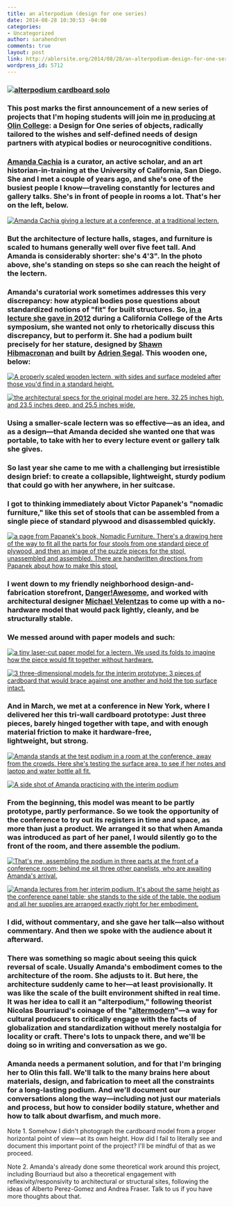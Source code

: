 ```yaml
---
title: an alterpodium (design for one series)
date: 2014-08-28 10:30:53 -04:00
categories:
- Uncategorized
author: sarahendren
comments: true
layout: post
link: http://ablersite.org/2014/08/28/an-alterpodium-design-for-one-series/
wordpress_id: 5712
---
```


### [![alterpodium cardboard solo](http://ablersite.files.wordpress.com/2014/08/alterpodium-cardboard-solo.jpg)](https://ablersite.files.wordpress.com/2014/08/alterpodium-cardboard-solo.jpg)

### This post marks the first announcement of a new series of projects that I'm hoping students will join me [in producing at Olin College](http://ablersite.org/2014/08/20/guiding-principles-for-an-adaptive-technology-working-group/): a Design for One series of objects, radically tailored to the wishes and self-defined needs of design partners with atypical bodies or neurocognitive conditions.

### [Amanda Cachia](http://www.amandacachia.com/) is a curator, an active scholar, and an art historian-in-training at the University of California, San Diego. She and I met a couple of years ago, and she's one of the busiest people I know—traveling constantly for lectures and gallery talks. She's in front of people in rooms a lot. That's her on the left, below.

[![Amanda Cachia giving a lecture at a conference, at a traditional lectern.](http://ablersite.files.wordpress.com/2014/08/back-e1371185282793.jpg)](https://ablersite.files.wordpress.com/2014/08/back-e1371185282793.jpg)

### But the architecture of lecture halls, stages, and furniture is scaled to humans generally well over five feet tall. And Amanda is considerably shorter: she's 4'3". In the photo above, she's standing on steps so she can reach the height of the lectern.

### Amanda's curatorial work sometimes addresses this very discrepancy: how atypical bodies pose questions about standardized notions of "fit" for built structures. So, [in a lecture she gave in 2012](https://www.youtube.com/watch?v=vL3Jop1Ezv0) during a California College of the Arts symposium, she wanted not only to rhetorically discuss this discrepancy, but to perform it. She had a podium built precisely for her stature, designed by [Shawn Hibmacronan](http://shawnhibmacronan.com/) and built by [Adrien Segal](http://www.adriensegal.com/). This wooden one, below:

[![A properly scaled wooden lectern, with sides and surface modeled after those you'd find in a standard height.](http://ablersite.files.wordpress.com/2014/08/amandas-podium-2.jpg)](https://ablersite.files.wordpress.com/2014/08/amandas-podium-2.jpg)

[![the architectural specs for the original model are here. 32.25 inches high, and 23.5 inches deep, and 25.5 inches wide.](http://ablersite.files.wordpress.com/2014/08/podium-original-specs.jpg)](https://ablersite.files.wordpress.com/2014/08/podium-original-specs.jpg)

### Using a smaller-scale lectern was so effective—as an idea, and as a design—that Amanda decided she wanted one that was portable, to take with her to every lecture event or gallery talk she gives.

### So last year she came to me with a challenging but irresistible design brief: to create a collapsible, lightweight, sturdy podium that could go with her anywhere, in her suitcase.

### I got to thinking immediately about Victor Papanek's "nomadic furniture," like this set of stools that can be assembled from a single piece of standard plywood and disassembled quickly.

[![a page from Papanek's book, Nomadic Furniture. There's a drawing here of the way to fit all the parts for four stools from one standard piece of plywood, and then an image of the puzzle pieces for the stool, unassembled and assembled. There are handwritten directions from Papanek about how to make this stool.](http://ablersite.files.wordpress.com/2014/08/papanek_stool-1.jpg)](https://ablersite.files.wordpress.com/2014/08/papanek_stool-1.jpg)

### I went down to my friendly neighborhood design-and-fabrication storefront, [Danger!Awesome](http://dangerawesome.co/), and worked with architectural designer [Michael Velentzas](http://michaelvelentzas.tumblr.com/) to come up with a no-hardware model that would pack lightly, cleanly, and be structurally stable.

### We messed around with paper models and such:

[![a tiny laser-cut paper model for a lectern. We used its folds to imagine how the piece would fit together without hardware.](http://ablersite.files.wordpress.com/2014/08/image-4.jpg)](https://ablersite.files.wordpress.com/2014/08/image-4.jpg)

[![3 three-dimensional models for the interim prototype: 3 pieces of cardboard that would brace against one another and hold the top surface intact.](http://ablersite.files.wordpress.com/2014/08/mock-up-3.jpg)](https://ablersite.files.wordpress.com/2014/08/mock-up-3.jpg)

### And in March, we met at a conference in New York, where I delivered her this tri-wall cardboard prototype: Just three pieces, barely hinged together with tape, and with enough material friction to make it hardware-free, lightweight, but strong.

[![Amanda stands at the test podium in a room at the conference, away from the crowds. Here she's testing the surface area, to see if her notes and laptop and water bottle all fit.](http://ablersite.files.wordpress.com/2014/08/amanda_practice_detail2.jpg)](https://ablersite.files.wordpress.com/2014/08/amanda_practice_detail2.jpg)

[![A side shot of Amanda practicing with the interim podium](http://ablersite.files.wordpress.com/2014/08/amanda_practice_detail.jpg)](https://ablersite.files.wordpress.com/2014/08/amanda_practice_detail.jpg)

### From the beginning, this model was meant to be partly prototype, partly performance. So we took the opportunity of the conference to try out its registers in time and space, as more than just a product. We arranged it so that when Amanda was introduced as part of her panel, I would silently go to the front of the room, and there assemble the podium.

[![That's me, assembling the podium in three parts at the front of a conference room; behind me sit three other panelists, who are awaiting Amanda's arrival.](http://ablersite.files.wordpress.com/2014/08/image-2.jpeg)](https://ablersite.files.wordpress.com/2014/08/image-2.jpeg)

[![Amanda lectures from her interim podium. It's about the same height as the conference panel table; she stands to the side of the table. the podium and all her supplies are arranged exactly right for her embodiment.](http://ablersite.files.wordpress.com/2014/08/image-4.jpeg)](https://ablersite.files.wordpress.com/2014/08/image-4.jpeg)

### I did, without commentary, and she gave her talk—also without commentary. And then we spoke with the audience about it afterward.

### There was something so magic about seeing this quick reversal of scale. Usually Amanda's embodiment comes to the architecture of the room. She adjusts to it. But here, the architecture suddenly came to her—at least provisionally. It was like the scale of the built environment shifted in real time. It was her idea to call it an "alterpodium," following theorist Nicolas Bourriaud's coinage of the "[altermodern](http://www.artinamericamagazine.com/news-features/interviews/altermodern-a-conversation-with-nicolas-bourriaud/)"—a way for cultural producers to critically engage with the facts of globalization and standardization without merely nostalgia for locality or craft. There's lots to unpack there, and we'll be doing so in writing and conversation as we go.

### Amanda needs a permanent solution, and for that I'm bringing her to Olin this fall. We'll talk to the many brains here about materials, design, and fabrication to meet all the constraints for a long-lasting podium. And we'll document our conversations along the way—including not just our materials and process, but how to consider bodily stature, whether and how to talk about dwarfism, and much more.

Note 1. Somehow I didn't photograph the cardboard model from a proper horizontal point of view—at its own height. How did I fail to literally see and document this important point of the project? I'll be mindful of that as we proceed.

Note 2. Amanda's already done some theoretical work around this project, including Bourriaud but also a theoretical engagement with reflexivity/responsivity to architectural or structural sites, following the ideas of Alberto Perez-Gomez and Andrea Fraser. Talk to us if you have more thoughts about that.

